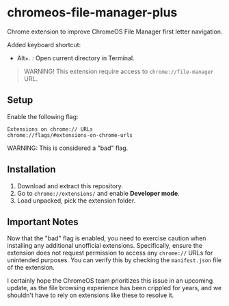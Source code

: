 # chromeos-file-manager-plus
Chrome extension to improve ChromeOS File Manager first letter navigation.

Added keyboard shortcut:
- Alt+. : Open current directory in Terminal.

> WARNING!
> This extension require access to `chrome://file-manager` URL.

## Setup
Enable the following flag:
```
Extensions on chrome:// URLs
chrome://flags/#extensions-on-chrome-urls
```
WARNING: This is considered a "bad" flag.

## Installation
1. Download and extract this repository.
2. Go to `chrome://extensions/` and enable **Developer mode**.
3. Load unpacked, pick the extension folder.

## Important Notes
Now that the "bad" flag is enabled, you need to exercise caution when installing any additional unofficial extensions. Specifically, ensure the extension does not request permission to access any `chrome://` URLs for unintended purposes. You can verify this by checking the `manifest.json` file of the extension.

I certainly hope the ChromeOS team prioritizes this issue in an upcoming update, as the file browsing experience has been crippled for years, and we shouldn't have to rely on extensions like these to resolve it.
